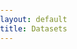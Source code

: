 ```yaml
---
layout: default
title: Datasets
---
```


<head>
    <link rel="stylesheet" href="https://unpkg.com/leaflet@1.9.1/dist/leaflet.css" />
    <style>
        html, body {
            height: 100%;
            margin: 0;  
            padding: 0;
        }
        #map {
            height: calc(100vh - 60px); 
            width: 100%;
        }
        #global-dataset-list {
            /* background-color: #7DBA87; */
            padding: 20px;
            border-radius: 8px;
            box-shadow: 0 2px 10px rgba(0, 0, 0, 0.1);
            margin-top: 30px;
            margin-bottom: 30px;
        }
        #global-dataset-list h2 {
            font-size: 2rem;
            font-weight: bold;
            text-align: center;
            margin-bottom: 20px;
        }
        details {
            /* background-color: #B0C8EC; */
            background-color: #F2EFE9;
            border: 1px solid #ddd;
            margin-bottom: 15px;
            border-radius: 8px;
            padding: 15px;
            transition: background-color 0.3s ease;
        }
        details[open] {
            /* background-color: #e0f7fa; */
            background-color: #A9D3DE;
            /* background-color: white; */
        }
        details summary {
            font-size: 1.2rem;
            font-weight: bold;
            cursor: pointer;
        }
        details p {
            margin: 10px 0;
            font-size: 1rem;
        }
        details a {
            color: #0078A8;
            text-decoration: none;
        }
        details a:hover {
            text-decoration: underline;
        }
    </style>
</head>

<main>
    <!-- Create a container for the map -->
    <div id="map"></div>
    <!-- Section for listing global datasets -->
    <section>
        <div id="global-dataset-list">
            <h2>Global Datasets</h2>
            {% for dataset in site.data.dataset %}
                {% if dataset.country == "Global" %}
                    <details>
                        <summary><strong>{{ dataset.title }}</strong></summary>
                        <p><strong>Description:</strong> {{ dataset.description }}</p>
                        <p><strong>Number of Landslide Records:</strong> {{ dataset.numLandslideRecords }}</p>
                        <p><strong>Dataset Details:</strong> {{ dataset.datasetDetails }}</p>
                        <p><strong>Landslide Inventory Type:</strong> {{ dataset.inventoryType }}</p>
                        {% if dataset.linkDownload != "Upon Request" and dataset.linkDownload != "" %}
                            <p><a href="{{ dataset.linkDownload }}">Download Dataset</a></p>
                        {% elsif dataset.linkDownload == "Upon Request" %}
                            <p>Download Available Upon Request</p>
                        {% endif %}
                        {% if dataset.linkPaper != "" and dataset.linkPaper != null and dataset.linkPaper != "nan" %}
                            <p><a href="{{ dataset.linkPaper }}">Read Paper</a></p>
                        {% endif %}
                        {% if dataset.modelsUsed != "" and dataset.modelsUsed != null and dataset.modelsUsed != "nan" %}
                            <p><strong>Models Used:</strong> {{ dataset.modelsUsed }}</p>
                        {% endif %}
                        {% if dataset.inputModel != "" and dataset.inputModel != null and dataset.inputModel != "nan" %}
                            <p><strong>Input Model:</strong> {{ dataset.inputModel }}</p>
                        {% endif %}
                        {% if dataset.dataResolution != "" and dataset.dataResolution != null and dataset.dataResolution != "nan" %}
                            <p><strong>Data Resolution:</strong> {{ dataset.dataResolution }}</p>
                        {% endif %}
                        {% if dataset.outputModel != "" and dataset.outputModel != null and dataset.outputModel != "nan" %}
                            <p><strong>Output Model:</strong> {{ dataset.outputModel }}</p>
                        {% endif %}
                        {% if dataset.paperInfo != "" and dataset.paperInfo != null and dataset.paperInfo != "nan" %}
                            <p><strong>Other Paper Information:</strong> {{ dataset.paperInfo }}</p>
                        {% endif %}
                        <p><strong>Other Dataset Information:</strong> {{ dataset.otherInfo }}</p>
                    </details>
                {% endif %}
            {% endfor %}
        </div>
    </section>
</main>

<!-- Leaflet.js Map Setup -->
<script src="https://unpkg.com/leaflet@1.9.1/dist/leaflet.js"></script>
<script>
    // Initialize map
    const map = L.map('map').setView([0, 0], 5);
    L.tileLayer('https://{s}.tile.openstreetmap.org/{z}/{x}/{y}.png').addTo(map);

    {% for dataset in site.data.dataset %}
        {% if dataset.country != "Global" %}
            // Assign lat and lon without redeclaring them
            var lat = parseFloat("{{ dataset.coordY }}");
            var lon = parseFloat("{{ dataset.coordX }}");
            var marker = L.marker([lat, lon]).addTo(map);
            var popupContent = `
                <strong>Title:</strong> {{ dataset.title }}<br>
                <strong>Description:</strong> {{ dataset.description }}<br>
                <strong>Country:</strong> {{ dataset.country }}<br>
                {% if dataset.linkDownload != "Upon Request" and dataset.linkDownload != "" %}
                    <a href="{{ dataset.linkDownload }}">Link to Download</a><br>
                {% elsif dataset.linkDownload == "Upon Request" %}
                    <a>Upon Request to Author</a><br>
                {% endif %}
                <strong>Number of Landslide Records:</strong> {{ dataset.numLandslideRecords }}<br>
                <strong>Dataset Details:</strong> {{ dataset.datasetDetails }}<br>
                <strong>Landslide Inventory Type:</strong> {{ dataset.inventoryType }}<br>
                {% if dataset.linkPaper != "" and dataset.linkPaper != null and dataset.linkPaper != "nan" %}
                    <a href="{{ dataset.linkPaper }}">Link to Paper</a><br>
                {% endif %}
                {% if dataset.modelsUsed != "" and dataset.modelsUsed != null and dataset.modelsUsed != "nan" %}
                    <strong>Models Used:</strong> {{ dataset.modelsUsed }}<br>
                {% endif %}
                {% if dataset.inputModel != "" and dataset.inputModel != null and dataset.inputModel != "nan" %}
                    <strong>Input Model:</strong> {{ dataset.inputModel }}<br>
                {% endif %}
                {% if dataset.dataResolution != "" and dataset.dataResolution != null and dataset.dataResolution != "nan" %}
                    <strong>Data Resolution:</strong> {{ dataset.dataResolution }}<br>
                {% endif %}
                {% if dataset.outputModel != "" and dataset.outputModel != null and dataset.outputModel != "nan" %}
                    <strong>Output Model:</strong> {{ dataset.outputModel }}<br>
                {% endif %}
                {% if dataset.paperInfo != "" and dataset.paperInfo != null and dataset.paperInfo != "nan" %}
                    <strong>Other Information About the Paper:</strong> {{ dataset.paperInfo }}<br>
                {% endif %}
                <strong>Other Information About the Dataset:</strong> {{ dataset.otherInfo }}<br>
            `;
            marker.bindPopup(popupContent);
        {% endif %}
    {% endfor %}
</script>
